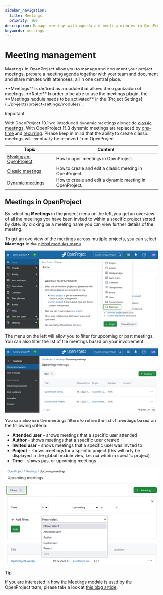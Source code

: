 ```yaml
---
sidebar_navigation:
  title: Meetings
  priority: 760
description: Manage meetings with agenda and meeting minutes in OpenProject.
keywords: meetings
---
```


# Meeting management

Meetings in OpenProject allow you to manage and document your project meetings, prepare a meeting agenda together with your team and document and share minutes with attendees, all in one central place.

<div class="glossary">
**Meetings** is defined as a module that allows the organization of meetings.
**Note:** In order to be able to use the meetings plugin, the **Meetings module needs to be activated** in the [Project Settings](../projects/project-settings/modules/).
</div>

> [!IMPORTANT]
> With OpenProject 13.1 we introduced dynamic meetings alongside [classic meetings](classic-meetings). 
> With OpenProject 15.3 dynamic meetings are replaced by [one-time](one-time-meetings) and [recurring](recurring-meetings). 
> Please keep in mind that the ability to create classic meetings will eventually be removed from OpenProject.


| Topic                                               | Content                                                  |
| --------------------------------------------------- | -------------------------------------------------------- |
| [Meetings in OpenProject](#meetings-in-openproject) | How to open meetings in OpenProject.                     |
| [Classic meetings](classic-meetings/)           | How to create and edit a classic meeting in OpenProject. |
| [Dynamic meetings](dynamic-meetings/)                 | How to create and edit a dynamic meeting in OpenProject. |

## Meetings in OpenProject

By selecting **Meetings** in the project menu on the left, you get an overview of all the meetings you have been invited to within a specific project sorted by date. By clicking on a meeting name you can view further details of the meeting.

To get an overview of the meetings across multiple projects, you can select **Meetings** in the [global modules menu](../../../user-guide/home/global-modules/).

![Select meetings module from openproject global modules ](openproject_userguide_meetings_module_select.png)

The menu on the left will allow you to filter for upcoming or past meetings. You can also filter the list of the meetings based on your involvement.

![Meetings overview in openproject global modules](openproject_userguide_meetings_overview.png)

You can also use the meetings filters to refine the list of meetings based on the following criteria: 

- **Attended user** - shows meetings that a specific user attended
- **Author** - shows meetings that a specific user created
- **Invited user** - shows meetings that a specific user was invited to
- **Project** - shows meetings for a specific project (this will only be displayed in the global module view, i.e. not within a specific project)
- **Time** - shows past or upcoming meetings

![Filter the list of dynamic meetings in OpenProject](openproject_meetings_filters.png)

> [!TIP]
> If you are interested in how the Meetings module is used by the OpenProject team, please take a look at [this blog article](https://www.openproject.org/blog/meeting-management-example/).

